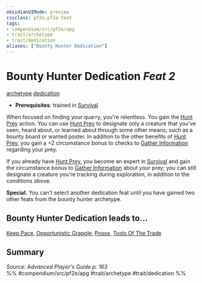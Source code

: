 ```yaml
---
obsidianUIMode: preview
cssclass: pf2e,pf2e-feat
tags:
- compendium/src/pf2e/apg
- trait/archetype
- trait/dedication
aliases: ["Bounty Hunter Dedication"]
---
```

# Bounty Hunter Dedication  *Feat 2*  
[archetype](rules/traits/archetype.md "Archetype Feat Trait")  [dedication](rules/traits/dedication.md "Dedication Feat Trait")  

- **Prerequisites**: trained in [Survival](compendium/skills.md#Survival)

When focused on finding your quarry, you're relentless. You gain the [Hunt Prey](rules/actions/hunt-prey.md) action. You can use [Hunt Prey](rules/actions/hunt-prey.md) to designate only a creature that you've seen, heard about, or learned about through some other means, such as a bounty board or wanted poster. In addition to the other benefits of [Hunt Prey](rules/actions/hunt-prey.md), you gain a +2 circumstance bonus to checks to [Gather Information](rules/actions/gather-information.md) regarding your prey.

If you already have [Hunt Prey](rules/actions/hunt-prey.md), you become an expert in [Survival](compendium/skills.md#Survival) and gain the circumstance bonus to [Gather Information](rules/actions/gather-information.md) about your prey; you can still designate a creature you're tracking during exploration, in addition to the conditions above.

**Special.** You can't select another dedication feat until you have gained two other feats from the bounty hunter archetype.

## Bounty Hunter Dedication leads to...

[Keep Pace](compendium/feats/keep-pace-apg.md), [Opportunistic Grapple](compendium/feats/opportunistic-grapple-apg.md), [Posse](compendium/feats/posse-apg.md), [Tools Of The Trade](compendium/feats/tools-of-the-trade-apg.md)

## Summary

*Source: Advanced Player's Guide p. 163*  
%% #compendium/src/pf2e/apg #trait/archetype #trait/dedication %%
